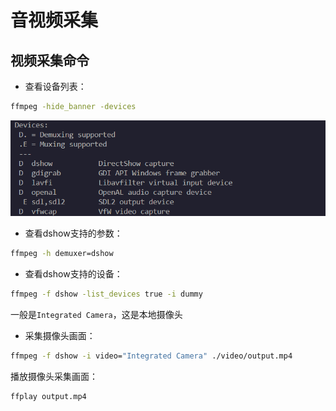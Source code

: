 # 音视频采集
## 视频采集命令
- 查看设备列表：
```bash
ffmpeg -hide_banner -devices
```
<img src="imagesForNotes/设备列表.png">

- 查看dshow支持的参数：
```bash
ffmpeg -h demuxer=dshow
```

- 查看dshow支持的设备：
```bash
ffmpeg -f dshow -list_devices true -i dummy
```
一般是`Integrated Camera`，这是本地摄像头

- 采集摄像头画面：
```bash
ffmpeg -f dshow -i video="Integrated Camera" ./video/output.mp4
```

播放摄像头采集画面：
```bash
ffplay output.mp4
```
